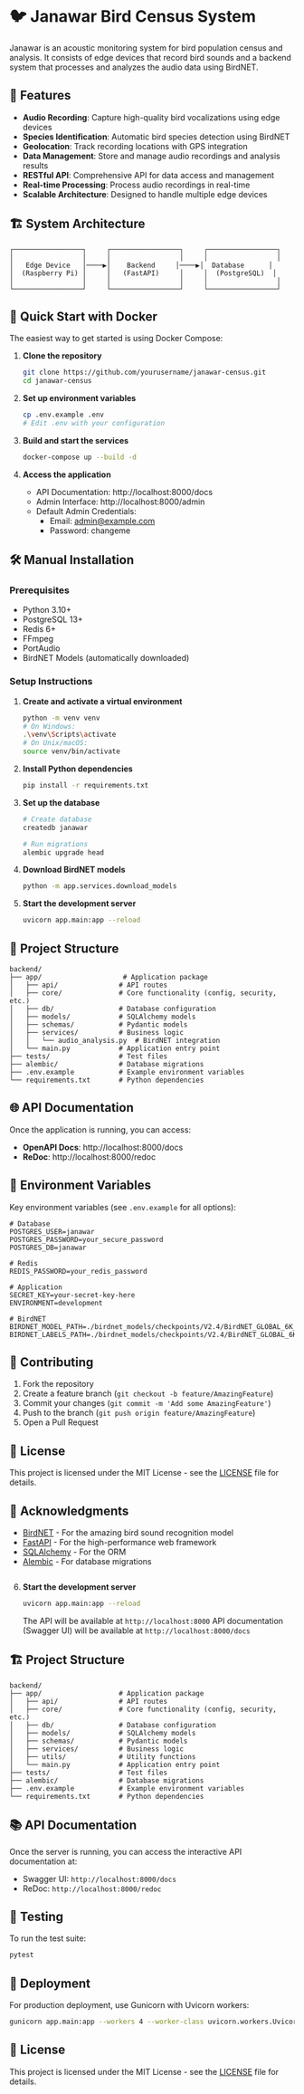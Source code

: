 # 🐦 Janawar Bird Census System

Janawar is an acoustic monitoring system for bird population census and analysis. It consists of edge devices that record bird sounds and a backend system that processes and analyzes the audio data using BirdNET.

## 🌟 Features

- **Audio Recording**: Capture high-quality bird vocalizations using edge devices
- **Species Identification**: Automatic bird species detection using BirdNET
- **Geolocation**: Track recording locations with GPS integration
- **Data Management**: Store and manage audio recordings and analysis results
- **RESTful API**: Comprehensive API for data access and management
- **Real-time Processing**: Process audio recordings in real-time
- **Scalable Architecture**: Designed to handle multiple edge devices

## 🏗️ System Architecture

```
┌─────────────────┐     ┌─────────────────┐     ┌─────────────────┐
│                 │     │                 │     │                 │
│   Edge Device   │────▶│    Backend     │────▶│  Database      │
│  (Raspberry Pi) │     │   (FastAPI)     │     │  (PostgreSQL)  │
│                 │     │                 │     │                 │
└─────────────────┘     └─────────────────┘     └─────────────────┘
```

## 🚀 Quick Start with Docker

The easiest way to get started is using Docker Compose:

1. **Clone the repository**
   ```bash
   git clone https://github.com/yourusername/janawar-census.git
   cd janawar-census
   ```

2. **Set up environment variables**
   ```bash
   cp .env.example .env
   # Edit .env with your configuration
   ```

3. **Build and start the services**
   ```bash
   docker-compose up --build -d
   ```

4. **Access the application**
   - API Documentation: http://localhost:8000/docs
   - Admin Interface: http://localhost:8000/admin
   - Default Admin Credentials:
     - Email: admin@example.com
     - Password: changeme

## 🛠️ Manual Installation

### Prerequisites

- Python 3.10+
- PostgreSQL 13+
- Redis 6+
- FFmpeg
- PortAudio
- BirdNET Models (automatically downloaded)

### Setup Instructions

1. **Create and activate a virtual environment**
   ```bash
   python -m venv venv
   # On Windows:
   .\venv\Scripts\activate
   # On Unix/macOS:
   source venv/bin/activate
   ```

2. **Install Python dependencies**
   ```bash
   pip install -r requirements.txt
   ```

3. **Set up the database**
   ```bash
   # Create database
   createdb janawar
   
   # Run migrations
   alembic upgrade head
   ```

4. **Download BirdNET models**
   ```bash
   python -m app.services.download_models
   ```

5. **Start the development server**
   ```bash
   uvicorn app.main:app --reload
   ```

## 📂 Project Structure

```
backend/
├── app/                    # Application package
│   ├── api/               # API routes
│   ├── core/              # Core functionality (config, security, etc.)
│   ├── db/                # Database configuration
│   ├── models/            # SQLAlchemy models
│   ├── schemas/           # Pydantic models
│   ├── services/          # Business logic
│   │   └── audio_analysis.py  # BirdNET integration
│   └── main.py            # Application entry point
├── tests/                 # Test files
├── alembic/               # Database migrations
├── .env.example           # Example environment variables
└── requirements.txt       # Python dependencies
```

## 🌐 API Documentation

Once the application is running, you can access:

- **OpenAPI Docs**: http://localhost:8000/docs
- **ReDoc**: http://localhost:8000/redoc

## 🔧 Environment Variables

Key environment variables (see `.env.example` for all options):

```
# Database
POSTGRES_USER=janawar
POSTGRES_PASSWORD=your_secure_password
POSTGRES_DB=janawar

# Redis
REDIS_PASSWORD=your_redis_password

# Application
SECRET_KEY=your-secret-key-here
ENVIRONMENT=development

# BirdNET
BIRDNET_MODEL_PATH=./birdnet_models/checkpoints/V2.4/BirdNET_GLOBAL_6K_V2.4_Model
BIRDNET_LABELS_PATH=./birdnet_models/checkpoints/V2.4/BirdNET_GLOBAL_6K_V2.4_Labels.txt
```

## 🤝 Contributing

1. Fork the repository
2. Create a feature branch (`git checkout -b feature/AmazingFeature`)
3. Commit your changes (`git commit -m 'Add some AmazingFeature'`)
4. Push to the branch (`git push origin feature/AmazingFeature`)
5. Open a Pull Request

## 📄 License

This project is licensed under the MIT License - see the [LICENSE](LICENSE) file for details.

## 🙏 Acknowledgments

- [BirdNET](https://birdnet.cornell.edu/) - For the amazing bird sound recognition model
- [FastAPI](https://fastapi.tiangolo.com/) - For the high-performance web framework
- [SQLAlchemy](https://www.sqlalchemy.org/) - For the ORM
- [Alembic](https://alembic.sqlalchemy.org/) - For database migrations
   ```

6. **Start the development server**
   ```bash
   uvicorn app.main:app --reload
   ```

   The API will be available at `http://localhost:8000`
   API documentation (Swagger UI) will be available at `http://localhost:8000/docs`

## 🏗️ Project Structure

```
backend/
├── app/                   # Application package
│   ├── api/               # API routes
│   ├── core/              # Core functionality (config, security, etc.)
│   ├── db/                # Database configuration
│   ├── models/            # SQLAlchemy models
│   ├── schemas/           # Pydantic models
│   ├── services/          # Business logic
│   ├── utils/             # Utility functions
│   └── main.py            # Application entry point
├── tests/                 # Test files
├── alembic/               # Database migrations
├── .env.example           # Example environment variables
└── requirements.txt       # Python dependencies
```

## 📚 API Documentation

Once the server is running, you can access the interactive API documentation at:

- Swagger UI: `http://localhost:8000/docs`
- ReDoc: `http://localhost:8000/redoc`

## 🧪 Testing

To run the test suite:

```bash
pytest
```

## 🚀 Deployment

For production deployment, use Gunicorn with Uvicorn workers:

```bash
gunicorn app.main:app --workers 4 --worker-class uvicorn.workers.UvicornWorker --bind 0.0.0.0:8000
```

## 📄 License

This project is licensed under the MIT License - see the [LICENSE](../LICENSE) file for details.
